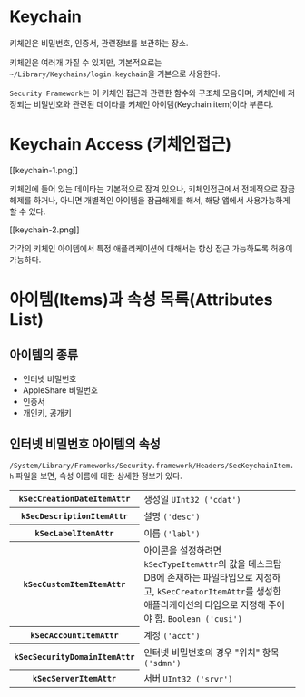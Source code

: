 # Keychain

키체인은 비밀번호, 인증서, 관련정보를 보관하는 장소.

키체인은 여러개 가질 수 있지만, 기본적으로는 `~/Library/Keychains/login.keychain`을 기본으로 사용한다.

`Security Framework`는 이 키체인 접근과 관련한 함수와 구조체 모음이며, 키체인에 저장되는 비밀번호와 관련된 데이타를 키체인 아이템(Keychain item)이라 부른다.

# Keychain Access (키체인접근)

[[keychain-1.png]]

키체인에 들어 있는 데이타는 기본적으로 잠겨 있으나, 키체인접근에서 전체적으로 잠금해제를 하거나, 아니면 개별적인 아이템을 잠금해제를 해서, 해당 앱에서 사용가능하게 할 수 있다.

[[keychain-2.png]]

각각의 키체인 아이템에서 특정 애플리케이션에 대해서는 항상 접근 가능하도록 허용이 가능하다.

# 아이템(Items)과 속성 목록(Attributes List)

## 아이템의 종류

- 인터넷 비밀번호
- AppleShare 비밀번호
- 인증서
- 개인키, 공개키

## 인터넷 비밀번호 아이템의 속성

`/System/Library/Frameworks/Security.framework/Headers/SecKeychainItem.h` 파일을 보면, 속성 이름에 대한 상세한 정보가 있다.

<table>
<tr>
<th><code>kSecCreationDateItemAttr</code></th>
<td>생성일 <code>UInt32 ('cdat')</code></td>
</tr>
<tr>
<th><code>kSecDescriptionItemAttr</code></th>
<td>설명 <code>('desc')</code></td>
</tr>
<tr>
<th><code>kSecLabelItemAttr</code></th>
<td>이름 <code>('labl')</code></td>
</tr>
<tr>
<th><code>kSecCustomItemItemAttr</code></th>
<td>아이콘을 설정하려면 <code>kSecTypeItemAttr</code>의 값을 데스크탑 DB에 존재하는 파일타입으로 지정하고, <code>kSecCreatorItemAttr</code>를 생성한 애플리케이션의 타입으로 지정해 주어야 함. <code>Boolean ('cusi')</code></td>
</tr>
<tr>
<th><code>kSecAccountItemAttr</code></th>
<td>계정 <code>('acct')</code></td>
</tr>
<tr>
<th><code>kSecSecurityDomainItemAttr</code></th>
<td>인터넷 비밀번호의 경우 "위치" 항목 <code>('sdmn')</code></td>
</tr>
<tr>
<th><code>kSecServerItemAttr</code></th>
<td>서버 <code>UInt32 ('srvr')</code></td>
</tr>
</table>
